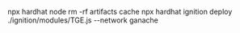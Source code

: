 npx hardhat node
rm -rf artifacts cache 
npx hardhat ignition deploy ./ignition/modules/TGE.js --network ganache
